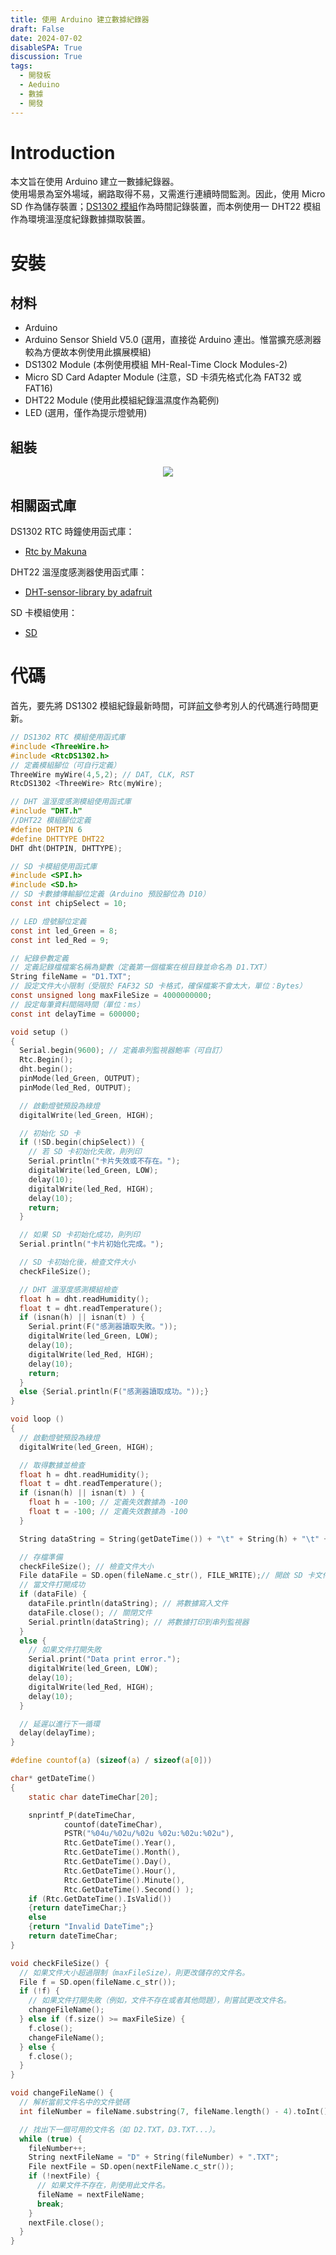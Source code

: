```yaml
---
title: 使用 Arduino 建立數據紀錄器
draft: False
date: 2024-07-02
disableSPA: True
discussion: True
tags:
  - 開發板
  - Aeduino
  - 數據
  - 開發
---
```


# Introduction
本文旨在使用 Arduino 建立一數據紀錄器。  
使用場景為室外場域，網路取得不易，又需進行連續時間監測。因此，使用 Micro SD 作為儲存裝置；<a href="20240702_開發板操作筆記-RTC-DS1302">DS1302 模組</a>作為時間記錄裝置，而本例使用一 DHT22 模組作為環境溫溼度紀錄數據擷取裝置。

# 安裝

## 材料

- Arduino
- Arduino Sensor Shield V5.0 (選用，直接從 Arduino 連出。惟當擴充感測器較為方便故本例使用此擴展模組)
- DS1302 Module (本例使用模組 MH-Real-Time Clock Modules-2)
- Micro SD Card Adapter Module (注意，SD 卡須先格式化為 FAT32 或 FAT16)
- DHT22 Module (使用此模組紀錄溫濕度作為範例)
- LED (選用，僅作為提示燈號用)

## 組裝

<center><img style = "max-height: 500px;" src = "20240702_使用 Arduino 建立數據紀錄器.avif"/></center>

## 相關函式庫

DS1302 RTC 時鐘使用函式庫：
- [Rtc by Makuna](https://github.com/Makuna/Rtc)

DHT22 溫溼度感測器使用函式庫：
- [DHT-sensor-library by adafruit](https://github.com/adafruit/DHT-sensor-library)

SD 卡模組使用：
- [SD](https://www.arduino.cc/reference/en/libraries/sd/)

# 代碼

首先，要先將 DS1302 模組紀錄最新時間，可詳[前文](20240702_開發板操作筆記-RTC-DS1302#第一次使用更新時間)參考別人的代碼進行時間更新。

```c
// DS1302 RTC 模組使用函式庫
#include <ThreeWire.h>
#include <RtcDS1302.h>
// 定義模組腳位（可自行定義）
ThreeWire myWire(4,5,2); // DAT, CLK, RST
RtcDS1302 <ThreeWire> Rtc(myWire);

// DHT 溫溼度感測模組使用函式庫
#include "DHT.h"
//DHT22 模組腳位定義
#define DHTPIN 6
#define DHTTYPE DHT22
DHT dht(DHTPIN, DHTTYPE);

// SD 卡模組使用函式庫
#include <SPI.h>
#include <SD.h>
// SD 卡數據傳輸腳位定義（Arduino 預設腳位為 D10）
const int chipSelect = 10;

// LED 燈號腳位定義
const int led_Green = 8;
const int led_Red = 9;

// 紀錄參數定義
// 定義記錄檔檔案名稱為變數（定義第一個檔案在根目錄並命名為 D1.TXT）
String fileName = "D1.TXT";
// 設定文件大小限制（受限於 FAF32 SD 卡格式，確保檔案不會太大，單位：Bytes）
const unsigned long maxFileSize = 4000000000;
// 設定每筆資料間隔時間（單位：ms）
const int delayTime = 600000;

void setup ()
{
  Serial.begin(9600); // 定義串列監視器鮑率（可自訂）
  Rtc.Begin();
  dht.begin();
  pinMode(led_Green, OUTPUT);
  pinMode(led_Red, OUTPUT);

  // 啟動燈號預設為綠燈
  digitalWrite(led_Green, HIGH);

  // 初始化 SD 卡
  if (!SD.begin(chipSelect)) {
    // 若 SD 卡初始化失敗，則列印
    Serial.println("卡片失效或不存在。");
    digitalWrite(led_Green, LOW);
    delay(10);
    digitalWrite(led_Red, HIGH);
    delay(10);
    return;
  }

  // 如果 SD 卡初始化成功，則列印
  Serial.println("卡片初始化完成。");

  // SD 卡初始化後，檢查文件大小
  checkFileSize();

  // DHT 溫溼度感測模組檢查
  float h = dht.readHumidity();
  float t = dht.readTemperature();
  if (isnan(h) || isnan(t) ) {
    Serial.print(F("感測器讀取失敗。"));
    digitalWrite(led_Green, LOW);
    delay(10);
    digitalWrite(led_Red, HIGH);
    delay(10);
    return;
  }
  else {Serial.println(F("感測器讀取成功。"));}
}

void loop ()
{
  // 啟動燈號預設為綠燈
  digitalWrite(led_Green, HIGH);

  // 取得數據並檢查
  float h = dht.readHumidity();
  float t = dht.readTemperature();
  if (isnan(h) || isnan(t) ) {
    float h = -100; // 定義失效數據為 -100
    float t = -100; // 定義失效數據為 -100
  }

  String dataString = String(getDateTime()) + "\t" + String(h) + "\t" + String(t);

  // 存檔準備
  checkFileSize(); // 檢查文件大小
  File dataFile = SD.open(fileName.c_str(), FILE_WRITE);// 開啟 SD 卡文件，將數據寫入
  // 當文件打開成功
  if (dataFile) {
    dataFile.println(dataString); // 將數據寫入文件
    dataFile.close(); // 關閉文件
    Serial.println(dataString); // 將數據打印到串列監視器
  }
  else {
    // 如果文件打開失敗
    Serial.print("Data print error.");
    digitalWrite(led_Green, LOW);
    delay(10);
    digitalWrite(led_Red, HIGH);
    delay(10);
  }

  // 延遲以進行下一循環
  delay(delayTime);
}

#define countof(a) (sizeof(a) / sizeof(a[0]))

char* getDateTime()
{
    static char dateTimeChar[20];

    snprintf_P(dateTimeChar,
            countof(dateTimeChar),
            PSTR("%04u/%02u/%02u %02u:%02u:%02u"),
            Rtc.GetDateTime().Year(),
            Rtc.GetDateTime().Month(),
            Rtc.GetDateTime().Day(),
            Rtc.GetDateTime().Hour(),
            Rtc.GetDateTime().Minute(),
            Rtc.GetDateTime().Second() );
    if (Rtc.GetDateTime().IsValid())
    {return dateTimeChar;}
    else
    {return "Invalid DateTime";}
    return dateTimeChar;
}

void checkFileSize() {
  // 如果文件大小超過限制（maxFileSize），則更改儲存的文件名。
  File f = SD.open(fileName.c_str());
  if (!f) {
    // 如果文件打開失敗（例如，文件不存在或者其他問題），則嘗試更改文件名。
    changeFileName();
  } else if (f.size() >= maxFileSize) {
    f.close();
    changeFileName();
  } else {
    f.close();
  }
}

void changeFileName() {
  // 解析當前文件名中的文件號碼
  int fileNumber = fileName.substring(7, fileName.length() - 4).toInt();

  // 找出下一個可用的文件名（如 D2.TXT，D3.TXT...）。
  while (true) {
    fileNumber++;
    String nextFileName = "D" + String(fileNumber) + ".TXT";
    File nextFile = SD.open(nextFileName.c_str());
    if (!nextFile) {
      // 如果文件不存在，則使用此文件名。
      fileName = nextFileName;
      break;
    }
    nextFile.close();
  }
}
```
